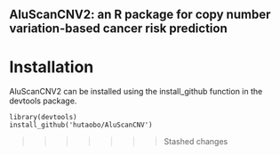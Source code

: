 ## AluScanCNV2: an R package for copy number variation-based cancer risk prediction

# Installation
AluScanCNV2 can be installed using the install_github function in the devtools package.
```{r}
library(devtools)
install_github('hutaobo/AluScanCNV')
```
>>>>>>> Stashed changes
